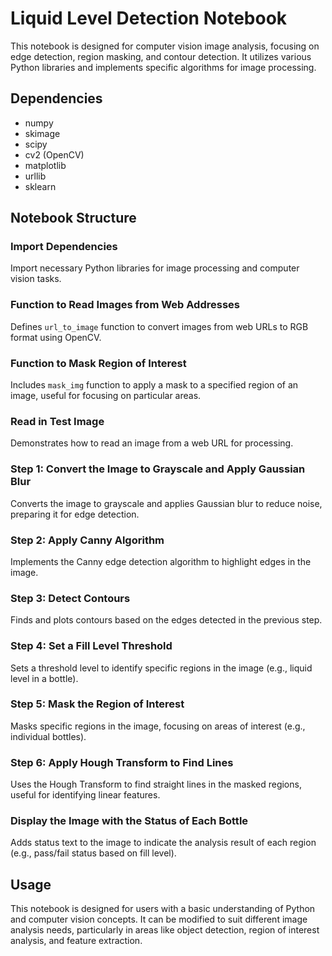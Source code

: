 # Liquid Level Detection Notebook

This notebook is designed for computer vision image analysis, focusing on edge detection, region masking, and contour detection. It utilizes various Python libraries and implements specific algorithms for image processing.

## Dependencies

- numpy
- skimage
- scipy
- cv2 (OpenCV)
- matplotlib
- urllib
- sklearn

## Notebook Structure

### Import Dependencies

Import necessary Python libraries for image processing and computer vision tasks.

### Function to Read Images from Web Addresses

Defines `url_to_image` function to convert images from web URLs to RGB format using OpenCV.

### Function to Mask Region of Interest

Includes `mask_img` function to apply a mask to a specified region of an image, useful for focusing on particular areas.

### Read in Test Image

Demonstrates how to read an image from a web URL for processing.

### Step 1: Convert the Image to Grayscale and Apply Gaussian Blur

Converts the image to grayscale and applies Gaussian blur to reduce noise, preparing it for edge detection.

### Step 2: Apply Canny Algorithm

Implements the Canny edge detection algorithm to highlight edges in the image.

### Step 3: Detect Contours

Finds and plots contours based on the edges detected in the previous step.

### Step 4: Set a Fill Level Threshold

Sets a threshold level to identify specific regions in the image (e.g., liquid level in a bottle).

### Step 5: Mask the Region of Interest

Masks specific regions in the image, focusing on areas of interest (e.g., individual bottles).

### Step 6: Apply Hough Transform to Find Lines

Uses the Hough Transform to find straight lines in the masked regions, useful for identifying linear features.

### Display the Image with the Status of Each Bottle

Adds status text to the image to indicate the analysis result of each region (e.g., pass/fail status based on fill level).

## Usage

This notebook is designed for users with a basic understanding of Python and computer vision concepts. It can be modified to suit different image analysis needs, particularly in areas like object detection, region of interest analysis, and feature extraction.
